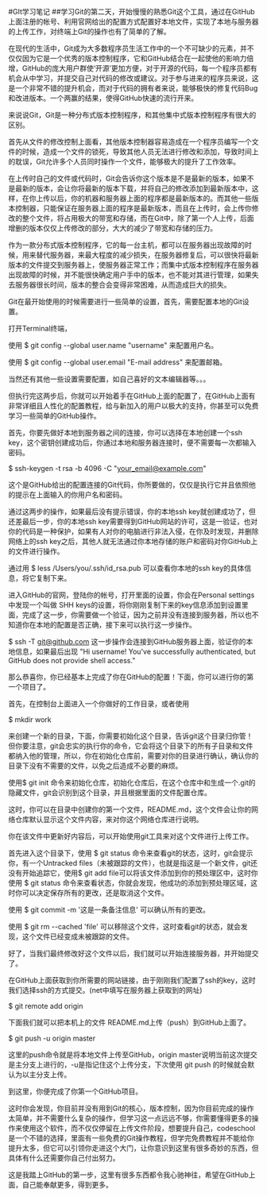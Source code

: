 #GIt学习笔记
##学习Git的第二天，开始慢慢的熟悉Git这个工具，通过在GitHub上面注册的帐号、利用官网给出的配置方式配置好本地文件，实现了本地与服务器的上传工作，对终端上Git的操作也有了简单的了解。

在现代的生活中，Git成为大多数程序员生活工作中的一个不可缺少的元素，并不仅仅因为它是一个优秀的版本控制程序，它和GitHub结合在一起使他的影响力倍增，GitHub的庞大用户群使‘开源’更加方便，对于开源的代码，每一个程序员都有机会从中学习，并提交自己对代码的修改或建议。对于参与进来的程序员来说，这是一个非常不错的提升机会，而对于代码的拥有者来说，能够极快的修复代码Bug和改进版本。一个两赢的结果，使得GitHub快速的流行开来。

来说说Git，Git是一种分布式版本控制程序，和其他集中式版本控制程序有很大的区别。

首先从文件的修改控制上面看，其他版本控制器容易造成在一个程序员编写一个文件的时候，造成一个文件的锁死，导致其他人员无法进行修改和添加，导致时间上的耽误，Git允许多个人员同时操作一个文件，能够极大的提升了工作效率。

在上传时自己的文件或代码时，Git会告诉你这个版本是不是最新的版本，如果不是最新的版本，会让你将最新的版本下载，并将自己的修改添加到最新版本中，这样，在你上传以后，你的机器和服务器上面的程序都是最新版本的。而其他一些版本控制器，只能保证在服务器上面的程序是最新版本，而且在上传时，会上传你修改的整个文件，将占用极大的带宽和存储，而在Git中，除了第一个人上传，后面增删的版本仅仅上传修改的部分，大大的减少了带宽和存储的压力。

作为一款分布式版本控制程序，它的每一台主机，都可以在服务器出现故障的时候，用来替代服务器，来最大程度的减少损失，在服务器修复后，可以很快将最新版本的文件提交到服务器上，使服务器正常工作；而集中式版本控制程序在服务器出现故障的时候，并不能很快确定用户手中的版本，也不能对其进行管理，如果失去服务器很长时间，版本的整合会变得非常困难，从而造成巨大的损失。

Git在最开始使用的时候需要进行一些简单的设置，首先，需要配置本地的Git设置。

打开Terminal终端，

使用 $ git config --global user.name "username" 来配置用户名。

使用 $ git config --global user.email "E-mail address" 来配置邮箱。

当然还有其他一些设置需要配置，如自己喜好的文本编辑器等。。。

但执行完这两步后，你就可以开始着手在GitHub上面的配置了，在GitHub上面有非常详细且人性化的配置教程，给与新加入的用户以极大的支持，你甚至可以免费学习一些简单的GitHub操作。

首先，你要先做好本地到服务器之间的连接，你可以选择在本地创建一个ssh key，这个密钥创建成功后，你通过本地和服务器连接时，便不需要每一次都输入密码。

 $ ssh-keygen -t rsa -b 4096 -C "your_email@example.com"

这个是GitHub给出的配置连接的Git代码，你所要做的，仅仅是执行它并且依照他的提示在上面输入的你用户名和密码。

通过这两步的操作，如果最后没有提示错误，你的本地ssh key就创建成功了，但还差最后一步，你的本地ssh key需要得到GitHub网站的许可，这是一验证，也对你的代码是一种保护，如果有人对你的电脑进行非法入侵，在你及时发现，并删除网络上的ssh key之后，其他人就无法通过你本地存储的账户和密码对你GitHub上的文件进行操作。

通过用 $ less /Users/you/.ssh/id_rsa.pub 可以查看你本地的ssh key的具体信息，将它复制下来。

进入GitHub的官网，登陆你的帐号，打开里面的设置，你会在Personal settings中发现一个叫做 SHH keys的设置，将你刚刚复制下来的key信息添加到设置里面，完成了这一步，你需要做一个验证，因为之前并没有连接到服务器，所以也不知道你在本地的配置是否正确，接下来可以执行这一步操作。

$ ssh -T git@github.com 这一步操作会连接到GitHub服务器上面，验证你的本地信息，如果最后出现 "Hi username! You've successfully authenticated, but GitHub does not provide shell access."

那么恭喜你，你已经基本上完成了你在GitHub的配置！下面，你可以进行你的第一个项目了。

首先，在控制台上面进入一个你做好的工作目录，或者使用

$ mkdir work

来创建一个新的目录，下面，你需要初始化这个目录，告诉git这个目录归你管！但你要注意，git会忠实的执行你的命令，它会将这个目录下的所有子目录和文件都纳入他的管理，所以，你在初始化仓库前，需要对你的目录进行确认，确认你的目录下没有不需要的文件，以免之后造成不必要的麻烦。

使用$ git init 命令来初始化仓库，初始化仓库后，在这个仓库中和生成一个.git的隐藏文件，git会识别到这个目录，并且根据里面的文件配置仓库。

这时，你可以在目录中创建你的第一个文件，README.md，这个文件会让你的网络仓库默认显示这个文件内容，来对你这个网络仓库进行说明。

你在该文件中更新好内容后，可以开始使用git工具来对这个文件进行上传工作。

首先进入这个目录下，使用 $ git status 命令来查看git的状态，这时，git会提示你，有一个Untracked files（未被跟踪的文件），也就是指这是一个新文件，git还没有开始追踪它，使用$ git add file可以将该文件添加到你的预处理区中，这时你使用 $ git status 命令来查看状态，你就会发现，他成功的添加到预处理区域，这时你可以决定保存所有的更改，还是取消这个文件。

使用 $ git commit -m '这是一条备注信息' 可以确认所有的更改。

使用 $ git rm --cached 'file' 可以移除这个文件，这时查看git的状态，就会发现，这个文件已经变成未被跟踪的文件。

好了，当我们最终修改好这个文件以后，我们就可以开始连接服务器，并开始提交了。

在GitHub上面获取到你所需要的网站链接，由于刚刚我们配置了ssh的key，这时我们选择ssh的方式提交。(net中填写在服务器上获取到的网址)

$ git remote add origin <net>

下面我们就可以把本机上的文件 README.md上传（push）到GitHub上面了。

$ git push -u origin master

这里的push命令就是将本地文件上传至GitHub，origin master说明当前这次提交是主分支上进行的，-u是指记住这个上传分支，下次使用 git push 的时候就会默认为以主分支上传。

到这里，你便完成了你第一个GitHub项目。

这时你会发现，你目前并没有用到Git的核心，版本控制，因为你目前完成的操作太简单，并不需要什么复杂的操作，但学习这一点远远不够，你需要懂得更多的操作来使用这个软件，而不仅仅停留在上传文件阶段，想要提升自己，codeschool是一个不错的选择，里面有一些免费的Git操作教程，但学完免费教程并不能给你提升太多，但它可以引领你走进这个大门，让你意识到这里有很多奇妙的东西，但具体有什么还需要你自己付出努力。

这是我踏上GitHub的第一步，这里有很多东西都令我心驰神往，希望在GitHub上面，自己能奉献更多，得到更多。
